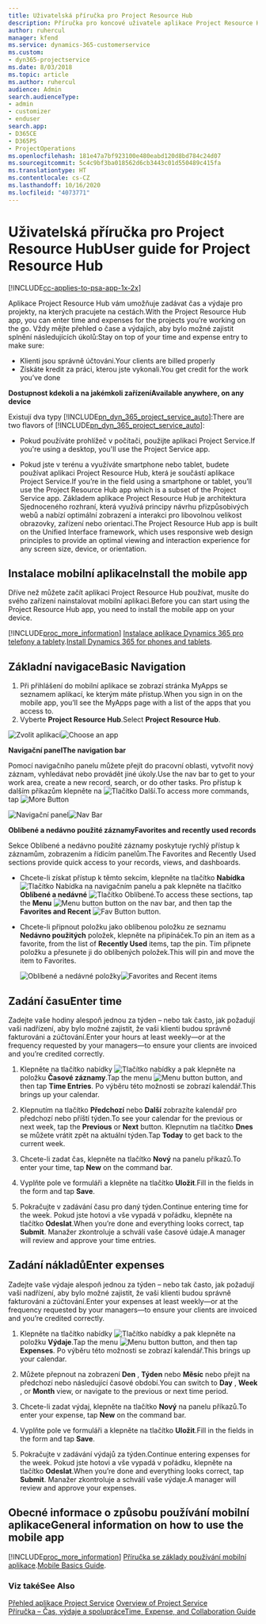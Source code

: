 ```yaml
---
title: Uživatelská příručka pro Project Resource Hub
description: Příručka pro koncové uživatele aplikace Project Resource Hub for Project Service
author: ruhercul
manager: kfend
ms.service: dynamics-365-customerservice
ms.custom:
- dyn365-projectservice
ms.date: 8/03/2018
ms.topic: article
ms.author: ruhercul
audience: Admin
search.audienceType:
- admin
- customizer
- enduser
search.app:
- D365CE
- D365PS
- ProjectOperations
ms.openlocfilehash: 181e47a7bf923100e480eabd120d8bd784c24d07
ms.sourcegitcommit: 5c4c9bf3ba018562d6cb3443c01d550489c415fa
ms.translationtype: HT
ms.contentlocale: cs-CZ
ms.lasthandoff: 10/16/2020
ms.locfileid: "4073771"
---
```

# <a name="user-guide-for-project-resource-hub"></a><span data-ttu-id="80c90-103">Uživatelská příručka pro Project Resource Hub</span><span class="sxs-lookup"><span data-stu-id="80c90-103">User guide for Project Resource Hub</span></span>

[!INCLUDE[cc-applies-to-psa-app-1x-2x](../includes/cc-applies-to-psa-app-1x-2x.md)]

<span data-ttu-id="80c90-104">Aplikace Project Resource Hub vám umožňuje zadávat čas a výdaje pro projekty, na kterých pracujete na cestách.</span><span class="sxs-lookup"><span data-stu-id="80c90-104">With the Project Resource Hub app, you can enter time and expenses for the projects you’re working on the go.</span></span> <span data-ttu-id="80c90-105">Vždy mějte přehled o čase a výdajích, aby bylo možné zajistit splnění následujících úkolů:</span><span class="sxs-lookup"><span data-stu-id="80c90-105">Stay on top of your time and expense entry to make sure:</span></span>

- <span data-ttu-id="80c90-106">Klienti jsou správně účtováni.</span><span class="sxs-lookup"><span data-stu-id="80c90-106">Your clients are billed properly</span></span>
- <span data-ttu-id="80c90-107">Získáte kredit za práci, kterou jste vykonali.</span><span class="sxs-lookup"><span data-stu-id="80c90-107">You get credit for the work you’ve done</span></span>

<span data-ttu-id="80c90-108">**Dostupnost kdekoli a na jakémkoli zařízení**</span><span class="sxs-lookup"><span data-stu-id="80c90-108">**Available anywhere, on any device**</span></span>

<span data-ttu-id="80c90-109">Existují dva typy [!INCLUDE[pn_dyn_365_project_service_auto](../includes/pn-dyn-365-project-service-auto.md)]:</span><span class="sxs-lookup"><span data-stu-id="80c90-109">There are two flavors of [!INCLUDE[pn_dyn_365_project_service_auto](../includes/pn-dyn-365-project-service-auto.md)]:</span></span> 

- <span data-ttu-id="80c90-110">Pokud používáte prohlížeč v počítači, použijte aplikaci Project Service.</span><span class="sxs-lookup"><span data-stu-id="80c90-110">If you're using a desktop, you'll use the Project Service app.</span></span> 

- <span data-ttu-id="80c90-111">Pokud jste v terénu a využíváte smartphone nebo tablet, budete používat aplikaci Project Resource Hub, která je součástí aplikace Project Service.</span><span class="sxs-lookup"><span data-stu-id="80c90-111">If you’re in the field using a smartphone or tablet, you’ll use the Project Resource Hub app which is a subset of the Project Service  app.</span></span> <span data-ttu-id="80c90-112">Základem aplikace Project Resource Hub je architektura Sjednoceného rozhraní, která využívá principy návrhu přizpůsobivých webů a nabízí optimální zobrazení a interakci pro libovolnou velikost obrazovky, zařízení nebo orientaci.</span><span class="sxs-lookup"><span data-stu-id="80c90-112">The Project Resource Hub app is built on the Unified Interface framework, which uses responsive web design principles to provide an optimal viewing and interaction experience for any screen size, device, or orientation.</span></span> 


## <a name="install-the-mobile-app"></a><span data-ttu-id="80c90-113">Instalace mobilní aplikace</span><span class="sxs-lookup"><span data-stu-id="80c90-113">Install the mobile app</span></span>
<span data-ttu-id="80c90-114">Dříve než můžete začít aplikaci Project Resource Hub používat, musíte do svého zařízení nainstalovat mobilní aplikaci.</span><span class="sxs-lookup"><span data-stu-id="80c90-114">Before you can start using the Project Resource Hub app, you need to install the mobile app on your device.</span></span> 

[!INCLUDE[proc_more_information](../includes/proc-more-information.md)] <span data-ttu-id="80c90-115">[Instalace aplikace Dynamics 365 pro telefony a tablety](https://docs.microsoft.com/dynamics365/mobile-app/install-dynamics-365-for-phones-and-tablets).</span><span class="sxs-lookup"><span data-stu-id="80c90-115">[Install Dynamics 365 for phones and tablets](https://docs.microsoft.com/dynamics365/mobile-app/install-dynamics-365-for-phones-and-tablets).</span></span>

## <a name="basic-navigation"></a><span data-ttu-id="80c90-116">Základní navigace</span><span class="sxs-lookup"><span data-stu-id="80c90-116">Basic Navigation</span></span>
1.  <span data-ttu-id="80c90-117">Při přihlášení do mobilní aplikace se zobrazí stránka MyApps se seznamem aplikací, ke kterým máte přístup.</span><span class="sxs-lookup"><span data-stu-id="80c90-117">When you sign in on the mobile app, you’ll see the MyApps page with a list of the apps that you access to.</span></span> 
2.  <span data-ttu-id="80c90-118">Vyberte **Project Resource Hub**.</span><span class="sxs-lookup"><span data-stu-id="80c90-118">Select **Project Resource Hub**.</span></span>

<span data-ttu-id="80c90-119">![Zvolit aplikaci](media/chooseApp_1.png "Zvolit aplikaci")</span><span class="sxs-lookup"><span data-stu-id="80c90-119">![Choose an app](media/chooseApp_1.png "Choose an app")</span></span>

<span data-ttu-id="80c90-120">**Navigační panel**</span><span class="sxs-lookup"><span data-stu-id="80c90-120">**The navigation bar**</span></span>

<span data-ttu-id="80c90-121">Pomocí navigačního panelu můžete přejít do pracovní oblasti, vytvořit nový záznam, vyhledávat nebo provádět jiné úkoly.</span><span class="sxs-lookup"><span data-stu-id="80c90-121">Use the nav bar to get to your work area, create a new record, search, or do other tasks.</span></span> <span data-ttu-id="80c90-122">Pro přístup k dalším příkazům klepněte na ![Tlačítko Další](media/MoreButton.png "Tlačítko Další").</span><span class="sxs-lookup"><span data-stu-id="80c90-122">To access more commands, tap ![More Button](media/MoreButton.png "More Button")</span></span>

<span data-ttu-id="80c90-123">![Navigační panel](media/NavBar_2.png "Navigační panel")</span><span class="sxs-lookup"><span data-stu-id="80c90-123">![Nav Bar](media/NavBar_2.png "Nav Bar")</span></span>

<span data-ttu-id="80c90-124">**Oblíbené a nedávno použité záznamy**</span><span class="sxs-lookup"><span data-stu-id="80c90-124">**Favorites and recently used records**</span></span>

<span data-ttu-id="80c90-125">Sekce Oblíbené a nedávno použité záznamy poskytuje rychlý přístup k záznamům, zobrazením a řídicím panelům.</span><span class="sxs-lookup"><span data-stu-id="80c90-125">The Favorites and Recently Used sections provide quick access to your records, views, and dashboards.</span></span> 

- <span data-ttu-id="80c90-126">Chcete-li získat přístup k těmto sekcím, klepněte na tlačítko **Nabídka** ![Tlačítko Nabídka](media/MenuButton.png "Tlačítko nabídky") na navigačním panelu a pak klepněte na tlačítko **Oblíbené a nedávné** ![Tlačítko Oblíbené](media/FavButton.png "Tlačítko Fav").</span><span class="sxs-lookup"><span data-stu-id="80c90-126">To access these sections, tap the **Menu** ![Menu button](media/MenuButton.png "Menu button") button on the nav bar, and then tap the **Favorites and Recent** ![Fav Button](media/FavButton.png "Fav Button") button.</span></span>

- <span data-ttu-id="80c90-127">Chcete-li připnout položku jako oblíbenou položku ze seznamu **Nedávno použitých** položek, klepněte na připínáček.</span><span class="sxs-lookup"><span data-stu-id="80c90-127">To pin an item as a favorite, from the list of **Recently Used** items, tap the pin.</span></span> <span data-ttu-id="80c90-128">Tím připnete položku a přesunete ji do oblíbených položek.</span><span class="sxs-lookup"><span data-stu-id="80c90-128">This will pin and move the item to Favorites.</span></span>

  <span data-ttu-id="80c90-129">![Oblíbené a nedávné položky](media/Favs_3.png "Oblíbené a nedávné položky")</span><span class="sxs-lookup"><span data-stu-id="80c90-129">![Favorites and Recent items](media/Favs_3.png "Favorites and Recent items")</span></span>
 
## <a name="enter-time"></a><span data-ttu-id="80c90-130">Zadání času</span><span class="sxs-lookup"><span data-stu-id="80c90-130">Enter time</span></span>
<span data-ttu-id="80c90-131">Zadejte vaše hodiny alespoň jednou za týden – nebo tak často, jak požadují vaši nadřízení, aby bylo možné zajistit, že vaši klienti budou správně fakturováni a zúčtování.</span><span class="sxs-lookup"><span data-stu-id="80c90-131">Enter your hours at least weekly—or at the frequency requested by your managers—to ensure your clients are invoiced and you’re credited correctly.</span></span>

1. <span data-ttu-id="80c90-132">Klepněte na tlačítko nabídky ![Tlačítko nabídky](media/MenuButton.png "Tlačítko nabídky") a pak klepněte na položku **Časové záznamy**.</span><span class="sxs-lookup"><span data-stu-id="80c90-132">Tap the menu ![Menu button](media/MenuButton.png "Menu button") button, and then tap **Time Entries**.</span></span> <span data-ttu-id="80c90-133">Po výběru této možnosti se zobrazí kalendář.</span><span class="sxs-lookup"><span data-stu-id="80c90-133">This brings up your calendar.</span></span>

2. <span data-ttu-id="80c90-134">Klepnutím na tlačítko **Předchozí** nebo **Další** zobrazíte kalendář pro předchozí nebo příští týden.</span><span class="sxs-lookup"><span data-stu-id="80c90-134">To see your calendar for the previous or next week, tap the **Previous** or **Next** button.</span></span> <span data-ttu-id="80c90-135">Klepnutím na tlačítko **Dnes** se můžete vrátit zpět na aktuální týden.</span><span class="sxs-lookup"><span data-stu-id="80c90-135">Tap **Today** to get back to the current week.</span></span>

3. <span data-ttu-id="80c90-136">Chcete-li zadat čas, klepněte na tlačítko **Nový** na panelu příkazů.</span><span class="sxs-lookup"><span data-stu-id="80c90-136">To enter your time, tap **New** on the command bar.</span></span> 

4. <span data-ttu-id="80c90-137">Vyplňte pole ve formuláři a klepněte na tlačítko **Uložit**.</span><span class="sxs-lookup"><span data-stu-id="80c90-137">Fill in the fields in the form and tap **Save**.</span></span>

5. <span data-ttu-id="80c90-138">Pokračujte v zadávání času pro daný týden.</span><span class="sxs-lookup"><span data-stu-id="80c90-138">Continue entering time for the week.</span></span> <span data-ttu-id="80c90-139">Pokud jste hotovi a vše vypadá v pořádku, klepněte na tlačítko **Odeslat**.</span><span class="sxs-lookup"><span data-stu-id="80c90-139">When you’re done and everything looks correct, tap **Submit**.</span></span> <span data-ttu-id="80c90-140">Manažer zkontroluje a schválí vaše časové údaje.</span><span class="sxs-lookup"><span data-stu-id="80c90-140">A manager will review and approve your time entries.</span></span>

## <a name="enter-expenses"></a><span data-ttu-id="80c90-141">Zadání nákladů</span><span class="sxs-lookup"><span data-stu-id="80c90-141">Enter expenses</span></span> 
<span data-ttu-id="80c90-142">Zadejte vaše výdaje alespoň jednou za týden – nebo tak často, jak požadují vaši nadřízení, aby bylo možné zajistit, že vaši klienti budou správně fakturováni a zúčtování.</span><span class="sxs-lookup"><span data-stu-id="80c90-142">Enter your expenses at least weekly—or at the frequency requested by your managers—to ensure your clients are invoiced and you’re credited correctly.</span></span>

1. <span data-ttu-id="80c90-143">Klepněte na tlačítko nabídky ![Tlačítko nabídky](media/MenuButton.png "Tlačítko nabídky") a pak klepněte na položku **Výdaje**.</span><span class="sxs-lookup"><span data-stu-id="80c90-143">Tap the menu ![Menu button](media/MenuButton.png "Menu button") button, and then tap **Expenses**.</span></span> <span data-ttu-id="80c90-144">Po výběru této možnosti se zobrazí kalendář.</span><span class="sxs-lookup"><span data-stu-id="80c90-144">This brings up your calendar.</span></span>

2. <span data-ttu-id="80c90-145">Můžete přepnout na zobrazení **Den** , **Týden** nebo **Měsíc** nebo přejít na předchozí nebo následující časové období.</span><span class="sxs-lookup"><span data-stu-id="80c90-145">You can switch to **Day** , **Week** , or **Month** view, or navigate to the previous or next time period.</span></span> 

3. <span data-ttu-id="80c90-146">Chcete-li zadat výdaj, klepněte na tlačítko **Nový** na panelu příkazů.</span><span class="sxs-lookup"><span data-stu-id="80c90-146">To enter your expense, tap **New** on the command bar.</span></span> 

4. <span data-ttu-id="80c90-147">Vyplňte pole ve formuláři a klepněte na tlačítko **Uložit**.</span><span class="sxs-lookup"><span data-stu-id="80c90-147">Fill in the fields in the form and tap **Save**.</span></span>

5. <span data-ttu-id="80c90-148">Pokračujte v zadávání výdajů za týden.</span><span class="sxs-lookup"><span data-stu-id="80c90-148">Continue entering expenses for the week.</span></span> <span data-ttu-id="80c90-149">Pokud jste hotovi a vše vypadá v pořádku, klepněte na tlačítko **Odeslat**.</span><span class="sxs-lookup"><span data-stu-id="80c90-149">When you’re done and everything looks correct, tap **Submit**.</span></span> <span data-ttu-id="80c90-150">Manažer zkontroluje a schválí vaše výdaje.</span><span class="sxs-lookup"><span data-stu-id="80c90-150">A manager will review and approve your expenses.</span></span>

## <a name="general-information-on-how-to-use-the-mobile-app"></a><span data-ttu-id="80c90-151">Obecné informace o způsobu používání mobilní aplikace</span><span class="sxs-lookup"><span data-stu-id="80c90-151">General information on how to use the mobile app</span></span> 
[!INCLUDE[proc_more_information](../includes/proc-more-information.md)] <span data-ttu-id="80c90-152">[Příručka se základy používání mobilní aplikace](https://docs.microsoft.com/dynamics365/mobile-app/dynamics-365-phones-tablets-users-guide).</span><span class="sxs-lookup"><span data-stu-id="80c90-152">[Mobile Basics Guide](https://docs.microsoft.com/dynamics365/mobile-app/dynamics-365-phones-tablets-users-guide).</span></span>

### <a name="see-also"></a><span data-ttu-id="80c90-153">Viz také</span><span class="sxs-lookup"><span data-stu-id="80c90-153">See Also</span></span>  
 <span data-ttu-id="80c90-154">[Přehled aplikace Project Service](../psa/overview.md) </span><span class="sxs-lookup"><span data-stu-id="80c90-154">[Overview of Project Service](../psa/overview.md) </span></span>  
 [<span data-ttu-id="80c90-155">Příručka – Čas, výdaje a spolupráce</span><span class="sxs-lookup"><span data-stu-id="80c90-155">Time, Expense, and Collaboration Guide</span></span>](../psa/time-expense-collaboration-guide.md)   
 
